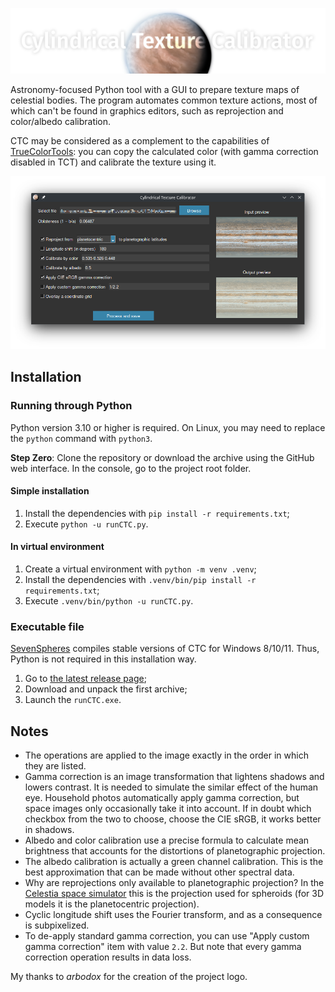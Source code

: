 ![Header logo](logo_header.webp)

Astronomy-focused Python tool with a GUI to prepare texture maps of celestial bodies.
The program automates common texture actions, most of which can't be found in graphics editors, such as reprojection and color/albedo calibration.

CTC may be considered as a complement to the capabilities of [TrueColorTools](https://github.com/Askaniy/TrueColorTools): you can copy the calculated color (with gamma correction disabled in TCT) and calibrate the texture using it.

![CTC screenshot](screenshot.webp)


## Installation

### Running through Python

Python version 3.10 or higher is required. On Linux, you may need to replace the `python` command with `python3`.

**Step Zero**: Clone the repository or download the archive using the GitHub web interface. In the console, go to the project root folder.

#### Simple installation
1. Install the dependencies with `pip install -r requirements.txt`;
2. Execute `python -u runCTC.py`.

#### In virtual environment
1. Create a virtual environment with `python -m venv .venv`;
2. Install the dependencies with `.venv/bin/pip install -r requirements.txt`;
3. Execute `.venv/bin/python -u runCTC.py`.

### Executable file
[SevenSpheres](https://github.com/SevenSpheres) compiles stable versions of CTC for Windows 8/10/11. Thus, Python is not required in this installation way.
1. Go to [the latest release page](https://github.com/Askaniy/CylindricalTextureCalibrator/releases/latest);
2. Download and unpack the first archive;
3. Launch the `runCTC.exe`.


## Notes

- The operations are applied to the image exactly in the order in which they are listed.
- Gamma correction is an image transformation that lightens shadows and lowers contrast. It is needed to simulate the similar effect of the human eye. Household photos automatically apply gamma correction, but space images only occasionally take it into account. If in doubt which checkbox from the two to choose, choose the CIE sRGB, it works better in shadows.
- Albedo and color calibration use a precise formula to calculate mean brightness that accounts for the distortions of planetographic projection.
- The albedo calibration is actually a green channel calibration. This is the best approximation that can be made without other spectral data.
- Why are reprojections only available to planetographic projection? In the [Celestia space simulator](https://github.com/CelestiaProject/Celestia) this is the projection used for spheroids (for 3D models it is the planetocentric projection).
- Cyclic longitude shift uses the Fourier transform, and as a consequence is subpixelized.
- To de-apply standard gamma correction, you can use "Apply custom gamma correction" item with value `2.2`. But note that every gamma correction operation results in data loss.

My thanks to *arbodox* for the creation of the project logo.

